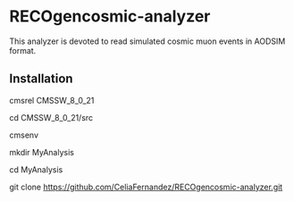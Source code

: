 # RECOgencosmic-analyzer

This analyzer is devoted to read simulated cosmic muon events in AODSIM format.

## Installation

cmsrel CMSSW_8_0_21

cd CMSSW_8_0_21/src

cmsenv

mkdir MyAnalysis

cd MyAnalysis

git clone https://github.com/CeliaFernandez/RECOgencosmic-analyzer.git


